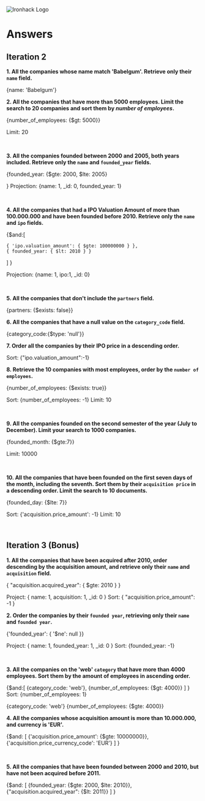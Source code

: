 ![Ironhack Logo](https://i.imgur.com/1QgrNNw.png)

# Answers

## Iteration 2

**1. All the companies whose name match 'Babelgum'. Retrieve only their `name` field.**

<!-- Your Query Goes Here --> {name: 'Babelgum'}

<br>

**2. All the companies that have more than 5000 employees. Limit the search to 20 companies and sort them by *number of employees*.**

<!-- Your Query Goes Here --> 
{number_of_employees: {$gt: 5000}}

Limit: 20


<br>

**3. All the companies founded between 2000 and 2005, both years included. Retrieve only the `name` and `founded_year` fields.**

<!-- Your Query Goes Here --> {founded_year: {$gte: 2000, $lte: 2005}
}
Projection: {name: 1, _id: 0, founded_year: 1}

<br>

**4. All the companies that had a IPO Valuation Amount of more than 100.000.000 and have been founded before 2010. Retrieve only the `name` and `ipo` fields.**

<!-- Your Query Goes Here -->  {$and:[
    { 'ipo.valuation_amount': { $gte: 100000000 } },
    { founded_year: { $lt: 2010 } }
  ]
}

Projection: {name: 1, ipo:1, _id: 0}

<br>

**5. All the companies that don't include the `partners` field.**

<!-- Your Query Goes Here --> {partners: {$exists: false}}

<br>

**6. All the companies that have a null value on the `category_code` field.**

<!-- Your Query Goes Here --> {category_code:{$type: 'null'}}

<br>

**7. Order all the companies by their IPO price in a descending order.**

<!-- Your Query Goes Here --> Sort: {"ipo.valuation_amount":-1}

<br>

**8. Retrieve the 10 companies with most employees, order by the `number of employees`.**

<!-- Your Query Goes Here --> {number_of_employees: {$exists: true}}
Sort: {number_of_employees: -1} 
Limit: 10

<br>

**9. All the companies founded on the second semester of the year (July to December). Limit your search to 1000 companies.**

<!-- Your Query Goes Here -->   {founded_month: {$gte:7}}
Limit: 10000

<br>

**10. All the companies that have been founded on the first seven days of the month, including the seventh. Sort them by their `acquisition price` in a descending order. Limit the search to 10 documents.**

<!-- Your Query Goes Here --> {founded_day: {$lte: 7}}
Sort: {'acquisition.price_amount': -1}
Limit: 10

<br>

## Iteration 3 (Bonus)

**1. All the companies that have been acquired after 2010, order descending by the acquisition amount, and retrieve only their `name` and `acquisition` field.**

<!-- Your Query Goes Here --> { "acquisition.acquired_year": { $gte: 2010 } }
Project: { name: 1, acquisition: 1, _id: 0 }
Sort:   { "acquisition.price_amount": -1 }
<br>

**2. Order the companies by their `founded year`, retrieving only their `name` and `founded year`.**

<!-- Your Query Goes Here -->   		{'founded_year': { '$ne': null }}
Project: { name: 1, founded_year: 1, _id: 0 }
Sort: {founded_year: -1}

<br>

**3. All the companies on the 'web' `category` that have more than 4000 employees. Sort them by the amount of employees in ascending order.**

<!-- Your Query Goes Here -->
{$and:[
    {category_code: 'web'}, 
    {number_of_employees: {$gt: 4000}}
    ]
}
Sort: {number_of_employees: 1}

{category_code: 'web'}
{number_of_employees: {$gte: 4000}}
<br>

**4. All the companies whose acquisition amount is more than 10.000.000, and currency is 'EUR'.**

<!-- Your Query Goes Here -->
{$and: [
{'acquisition.price_amount': {$gte: 10000000}},
{'acquisition.price_currency_code': 'EUR'}
]
}

<br>

**5. All the companies that have been founded between 2000 and 2010, but have not been acquired before 2011.**

<!-- Your Query Goes Here -->

{$and: [
    {founded_year: {$gte: 2000, $lte: 2010}},
    {"acquisition.acquired_year": {$lt: 2011}}
]
}
<br>
